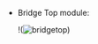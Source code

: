 - Bridge Top module:
  
  !(![bridgetop](https://github.com/ThomasMJosline/AHB_to_APB_Bridgeproject/assets/84652232/3bb9114f-6ea7-4af0-820d-a63df6839f41))


